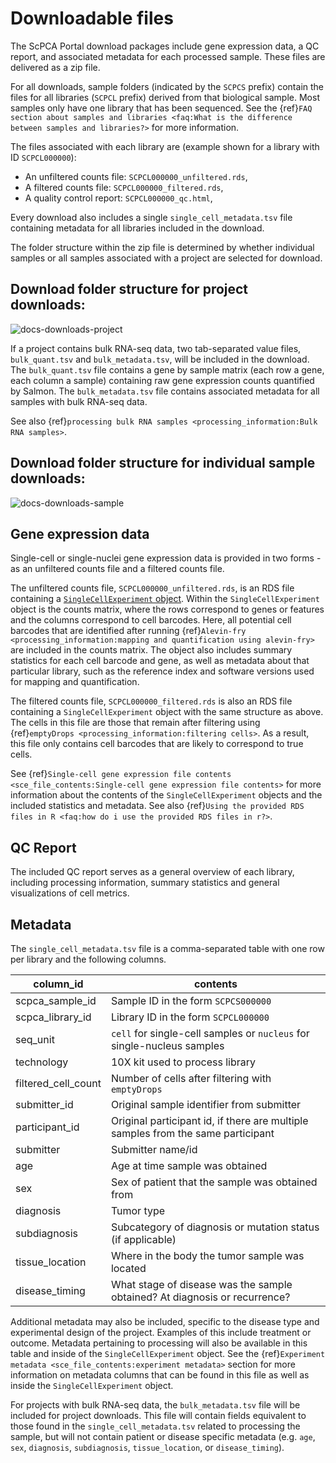 # Downloadable files

The ScPCA Portal download packages include gene expression data, a QC report, and associated metadata for each processed sample.
These files are delivered as a zip file.

For all downloads, sample folders (indicated by the `SCPCS` prefix) contain the files for all libraries (`SCPCL` prefix) derived from that biological sample.
Most samples only have one library that has been sequenced.
See the {ref}`FAQ section about samples and libraries <faq:What is the difference between samples and libraries?>` for more information.

The files associated with each library are (example shown for a library with ID `SCPCL000000`):
- An unfiltered counts file: `SCPCL000000_unfiltered.rds`,
- A filtered counts file: `SCPCL000000_filtered.rds`,
- A quality control report: `SCPCL000000_qc.html`,

Every download also includes a single `single_cell_metadata.tsv` file containing metadata for all libraries included in the download.

The folder structure within the zip file is determined by whether individual samples or all samples associated with a project are selected for download.  

## Download folder structure for project downloads:
![docs-downloads-project](https://user-images.githubusercontent.com/15315514/156806533-f45e1bef-9a96-490d-b9ad-5aabec2d28a2.png)

If a project contains bulk RNA-seq data, two tab-separated value files, `bulk_quant.tsv` and `bulk_metadata.tsv`, will be included in the download. 
The `bulk_quant.tsv` file contains a gene by sample matrix (each row a gene, each column a sample) containing raw gene expression counts quantified by Salmon.
The `bulk_metadata.tsv` file contains associated metadata for all samples with bulk RNA-seq data.  
 
See also {ref}`processing bulk RNA samples <processing_information:Bulk RNA samples>`.   

## Download folder structure for individual sample downloads:
![docs-downloads-sample](https://user-images.githubusercontent.com/15315514/156806534-7ef8d56b-f8f9-4458-b3f5-3f0f42cb7ede.png)

## Gene expression data

Single-cell or single-nuclei gene expression data is provided in two forms - as an unfiltered counts file and a filtered counts file.

The unfiltered counts file, `SCPCL000000_unfiltered.rds`, is an RDS file containing a [`SingleCellExperiment` object](http://bioconductor.org/books/3.13/OSCA.intro/the-singlecellexperiment-class.html).
Within the `SingleCellExperiment` object is the counts matrix, where the rows correspond to genes or features and the columns correspond to cell barcodes.
Here, all potential cell barcodes that are identified after running {ref}`Alevin-fry <processing_information:mapping and quantification using alevin-fry>` are included in the counts matrix.
The object also includes summary statistics for each cell barcode and gene, as well as metadata about that particular library, such as the reference index and software versions used for mapping and quantification.

The filtered counts file, `SCPCL000000_filtered.rds` is also an RDS file containing a `SingleCellExperiment` object with the same structure as above.
The cells in this file are those that remain after filtering using {ref}`emptyDrops <processing_information:filtering cells>`.
As a result, this file only contains cell barcodes that are likely to correspond to true cells.

See {ref}`Single-cell gene expression file contents <sce_file_contents:Single-cell gene expression file contents>` for more information about the contents of the `SingleCellExperiment` objects and the included statistics and metadata.
See also {ref}`Using the provided RDS files in R <faq:how do i use the provided RDS files in r?>`.

## QC Report

The included QC report serves as a general overview of each library, including processing information, summary statistics and general visualizations of cell metrics.

## Metadata

The `single_cell_metadata.tsv` file is a comma-separated table with one row per library and the following columns.

| column_id       | contents                                                       |
|-----------------|----------------------------------------------------------------|
| scpca_sample_id | Sample ID in the form `SCPCS000000`                            |
| scpca_library_id | Library ID in the form `SCPCL000000`                          |
| seq_unit        | `cell` for single-cell samples or `nucleus` for single-nucleus samples |
| technology      | 10X kit used to process library                                |
| filtered_cell_count | Number of cells after filtering with `emptyDrops`          |
| submitter_id    | Original sample identifier from submitter                      |
| participant_id  | Original participant id, if there are multiple samples from the same participant                                                                        |
| submitter       | Submitter name/id                                              |
| age             | Age at time sample was obtained                                |
| sex             | Sex of patient that the sample was obtained from               |
| diagnosis       | Tumor type                                                     |
| subdiagnosis    | Subcategory of diagnosis or mutation status (if applicable)    |
| tissue_location | Where in the body the tumor sample was located                 |
| disease_timing  | What stage of disease was the sample obtained? At diagnosis or recurrence? |

Additional metadata may also be included, specific to the disease type and experimental design of the project.
Examples of this include treatment or outcome.
Metadata pertaining to processing will also be available in this table and inside of the `SingleCellExperiment` object.
See the {ref}`Experiment metadata <sce_file_contents:experiment metadata>` section for more information on metadata columns that can be found in this file as well as inside the `SingleCellExperiment` object.

For projects with bulk RNA-seq data, the `bulk_metadata.tsv` file will be included for project downloads. 
This file will contain fields equivalent to those found in the `single_cell_metadata.tsv` related to processing the sample, but will not contain patient or disease specific metadata (e.g. `age`, `sex`, `diagnosis`, `subdiagnosis`, `tissue_location`, or `disease_timing`).